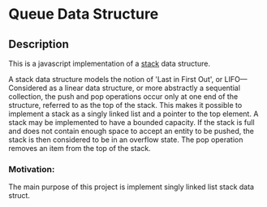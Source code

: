 # Queue Data Structure

## Description

This is a javascript implementation of a
[stack](<https://en.wikipedia.org/wiki/Stack_(abstract_data_type)>)
data structure.

A stack data structure models the notion of 'Last in First Out', or LIFO&mdash;
Considered as a linear data structure, or more abstractly a sequential collection, 
the push and pop operations occur only at one end of the structure, referred to as the top of the stack. 
This makes it possible to implement a stack as a singly linked list and a pointer to the top element. 
A stack may be implemented to have a bounded capacity. 
If the stack is full and does not contain enough space to accept an entity to be pushed, 
the stack is then considered to be in an overflow state. The pop operation removes an item from the top of the stack.

### Motivation:

The main purpose of this project is implement singly linked list stack data struct.
